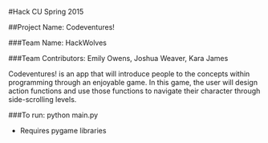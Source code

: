 #Hack CU Spring 2015

##Project Name: Codeventures!

###Team Name: HackWolves

###Team Contributors: Emily Owens, Joshua Weaver, Kara James

Codeventures! is an app that will introduce people to the concepts within programming through an enjoyable game. In this game, the user will design action functions and use those functions to navigate their character through side-scrolling levels.

###To run: python main.py
 - Requires pygame libraries
